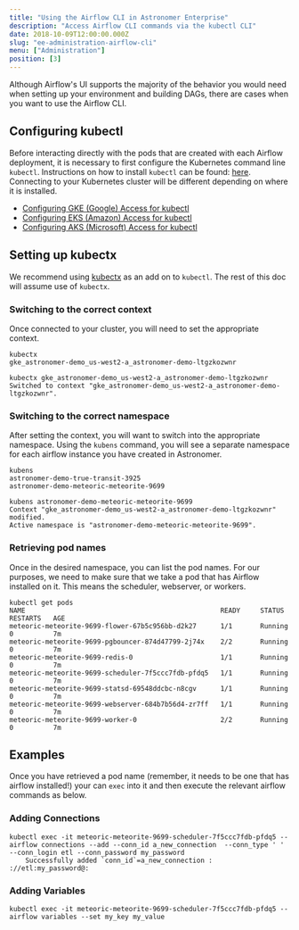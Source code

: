 ```yaml
---
title: "Using the Airflow CLI in Astronomer Enterprise"
description: "Access Airflow CLI commands via the kubectl CLI"
date: 2018-10-09T12:00:00.000Z
slug: "ee-administration-airflow-cli"
menu: ["Administration"]
position: [3]
---
```


Although Airflow's UI supports the majority of the behavior you would need when setting up your environment and building DAGs, there are cases when you want to use the Airflow CLI.

## Configuring kubectl

Before interacting directly with the pods that are created with each Airflow deployment, it is necessary to first configure the Kubernetes command line `kubectl`. Instructions on how to install `kubectl` can be found: [here](https://kubernetes.io/docs/tasks/tools/install-kubectl/). Connecting to your Kubernetes cluster will be different depending on where it is installed.
- [Configuring GKE (Google) Access for kubectl](https://cloud.google.com/kubernetes-engine/docs/how-to/cluster-access-for-kubectl)
- [Configuring EKS (Amazon) Access for kubectl](https://docs.aws.amazon.com/eks/latest/userguide/configure-kubectl.html)
- [Configuring AKS (Microsoft) Access for kubectl](https://docs.microsoft.com/en-us/azure/aks/tutorial-kubernetes-deploy-cluster#connect-to-cluster-using-kubectl)

## Setting up kubectx

We recommend using [kubectx](https://github.com/ahmetb/kubectx) as an add on to `kubectl`. The rest of this doc will assume use of `kubectx`.  

### Switching to the correct context

Once connected to your cluster, you will need to set the appropriate context.
```
kubectx
gke_astronomer-demo_us-west2-a_astronomer-demo-ltgzkozwnr

kubectx gke_astronomer-demo_us-west2-a_astronomer-demo-ltgzkozwnr
Switched to context "gke_astronomer-demo_us-west2-a_astronomer-demo-ltgzkozwnr".
```

### Switching to the correct namespace

After setting the context, you will want to switch into the appropriate namespace. Using the `kubens` command, you will see a separate namespace for each airflow instance you have created in Astronomer.

```
kubens
astronomer-demo-true-transit-3925
astronomer-demo-meteoric-meteorite-9699

kubens astronomer-demo-meteoric-meteorite-9699
Context "gke_astronomer-demo_us-west2-a_astronomer-demo-ltgzkozwnr" modified.
Active namespace is "astronomer-demo-meteoric-meteorite-9699".
```
### Retrieving pod names

Once in the desired namespace, you can list the pod names. For our purposes, we need to make sure that we take a pod that has Airflow installed on it. This means the scheduler, webserver, or workers.

```
kubectl get pods
NAME                                                 READY     STATUS    RESTARTS   AGE
meteoric-meteorite-9699-flower-67b5c956bb-d2k27      1/1       Running   0          7m
meteoric-meteorite-9699-pgbouncer-874d47799-2j74x    2/2       Running   0          7m
meteoric-meteorite-9699-redis-0                      1/1       Running   0          7m
meteoric-meteorite-9699-scheduler-7f5ccc7fdb-pfdq5   1/1       Running   0          7m
meteoric-meteorite-9699-statsd-69548ddcbc-n8cgv      1/1       Running   0          7m
meteoric-meteorite-9699-webserver-684b7b56d4-zr7ff   1/1       Running   0          7m
meteoric-meteorite-9699-worker-0                     2/2       Running   0          7m
```

## Examples

Once you have retrieved a pod name (remember, it needs to be one that has airflow installed!) your can `exec` into it and then execute the relevant airflow commands as below.

### Adding Connections

```
kubectl exec -it meteoric-meteorite-9699-scheduler-7f5ccc7fdb-pfdq5 -- airflow connections --add --conn_id a_new_connection  --conn_type ' ' --conn_login etl --conn_password my_password
	Successfully added `conn_id`=a_new_connection :  ://etl:my_password@:
```

### Adding Variables

```
kubectl exec -it meteoric-meteorite-9699-scheduler-7f5ccc7fdb-pfdq5 -- airflow variables --set my_key my_value
```
